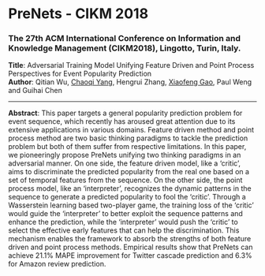 # PreNets - CIKM 2018
### The 27th ACM International Conference on Information and Knowledge Management (CIKM2018), Lingotto, Turin, Italy.
<strong>Title</strong>: Adversarial Training Model Unifying Feature Driven and Point Process Perspectives for Event Popularity Prediction<br>
<strong>Author</strong>: Qitian Wu, <a href="http://chaoqiyang.com">Chaoqi Yang</a>, Hengrui Zhang, <a href="http://www.cs.sjtu.edu.cn/~gao-xf/">Xiaofeng Gao</a>, Paul Weng and Guihai Chen<br>

---
<strong>Abstract</strong>: This paper targets a general popularity prediction problem for event sequence, which recently has aroused great attention due to its extensive applications in various domains. Feature driven method and point process method are two basic thinking paradigms to tackle the prediction problem but both of them suffer from respective limitations. In this paper, we pioneeringly propose PreNets unifying two thinking paradigms in an adversarial manner. On one side, the feature driven model, like a ‘critic’, aims to discriminate the predicted popularity from the real one based on a set of temporal features from the sequence. On the other side, the point process model, like an ‘interpreter’, recognizes the dynamic patterns in the sequence to generate a predicted popularity to fool the ‘critic’. Through a Wasserstein learning based two-player game, the training loss of the ‘critic’ would guide the ‘interpreter’ to better exploit the sequence patterns and enhance the prediction, while the
‘interpreter’ would push the ‘critic’ to select the effective early features that can help the discrimination. This mechanism enables the framework to absorb the strengths of both feature driven and point process methods. Empirical results show that PreNets can achieve 21.1% MAPE improvement for Twitter cascade prediction and 6.3% for Amazon review prediction.
